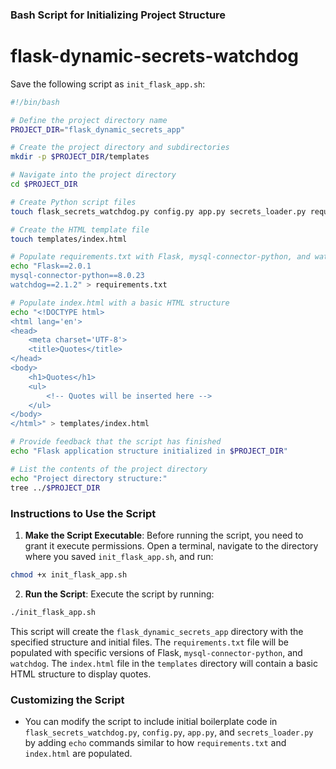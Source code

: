 ### Bash Script for Initializing Project Structure

# flask-dynamic-secrets-watchdog

Save the following script as `init_flask_app.sh`:

```bash
#!/bin/bash

# Define the project directory name
PROJECT_DIR="flask_dynamic_secrets_app"

# Create the project directory and subdirectories
mkdir -p $PROJECT_DIR/templates

# Navigate into the project directory
cd $PROJECT_DIR

# Create Python script files
touch flask_secrets_watchdog.py config.py app.py secrets_loader.py requirements.txt

# Create the HTML template file
touch templates/index.html

# Populate requirements.txt with Flask, mysql-connector-python, and watchdog versions
echo "Flask==2.0.1
mysql-connector-python==8.0.23
watchdog==2.1.2" > requirements.txt

# Populate index.html with a basic HTML structure
echo "<!DOCTYPE html>
<html lang='en'>
<head>
    <meta charset='UTF-8'>
    <title>Quotes</title>
</head>
<body>
    <h1>Quotes</h1>
    <ul>
        <!-- Quotes will be inserted here -->
    </ul>
</body>
</html>" > templates/index.html

# Provide feedback that the script has finished
echo "Flask application structure initialized in $PROJECT_DIR"

# List the contents of the project directory
echo "Project directory structure:"
tree ../$PROJECT_DIR

```

### Instructions to Use the Script

1. **Make the Script Executable**: Before running the script, you need to grant it execute permissions. Open a terminal, navigate to the directory where you saved `init_flask_app.sh`, and run:

```bash
chmod +x init_flask_app.sh
```

2. **Run the Script**: Execute the script by running:

```bash
./init_flask_app.sh
```

This script will create the `flask_dynamic_secrets_app` directory with the specified structure and initial files. The `requirements.txt` file will be populated with specific versions of Flask, `mysql-connector-python`, and `watchdog`. The `index.html` file in the `templates` directory will contain a basic HTML structure to display quotes.

### Customizing the Script

- You can modify the script to include initial boilerplate code in `flask_secrets_watchdog.py`, `config.py`, `app.py`, and `secrets_loader.py` by adding `echo` commands similar to how `requirements.txt` and `index.html` are populated.

